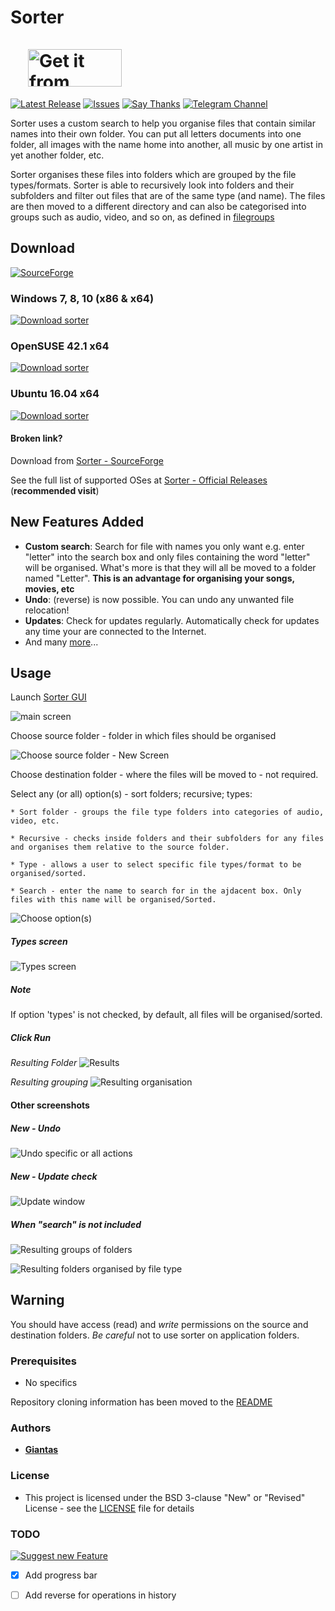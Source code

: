 # Sorter &emsp;&emsp;&emsp;&emsp;&emsp;&emsp;&emsp;&emsp;&emsp;&emsp;&emsp;&emsp;&emsp;&emsp;&emsp;&emsp;&emsp;&emsp;&emsp;<a href="http://download.cnet.com/Sorter/3000-2248_4-77544564.html?part=dl-&subj=dl&tag=button"><img src="http://i.i.cbsi.com/cnwk.1d/i/dl/button/dl-button_a.gif" alt="Get it from CNET Download.com!" height="60" width="150" align="center" border="0"></a>

[![Latest Release](https://img.shields.io/github/release/giantas/sorter.svg?maxAge=2592001)](https://github.com/giantas/sorter/releases/latest)
[![Issues](https://img.shields.io/github/issues-raw/giantas/sorter/website.svg)](https://github.com/giantas/sorter/issues)
[![Say Thanks](https://img.shields.io/badge/Say%20Thanks-!-blue.svg)](https://saythanks.io/to/giantas)
[![Telegram Channel](https://img.shields.io/badge/channel-Telegram-blue.svg)](https://t.me/giantas_sorter)


Sorter uses a custom search to help you organise files that contain similar names into their own folder. You can put all letters documents into one folder, all images with the name home into another, all music by one artist in yet another folder, etc. 

Sorter organises these files into folders which are grouped by the file types/formats. Sorter is able to recursively look into folders and their subfolders and filter out files that are of the same type (and name). The files are then moved to a different directory and can also be categorised into groups such as audio, video, and so on, as defined in [filegroups](filegroups.py)


## Download
[![SourceForge](https://img.shields.io/sourceforge/dm/file-sorter.svg)](http://file-sorter.sourceforge.io)

### Windows 7, 8, 10 (x86 & x64)

[![Download sorter](https://a.fsdn.com/con/app/sf-download-button)](https://sourceforge.net/projects/file-sorter/files/v2.0.1/Sorter_2.0.1_Windows_x86_64.exe/download)


### OpenSUSE 42.1 x64 

[![Download sorter](https://a.fsdn.com/con/app/sf-download-button)](https://sourceforge.net/projects/file-sorter/files/v2.0.1/Sorter_2.0.1_OpenSUSE42.1_x64.tar.gz/download)


### Ubuntu 16.04 x64 

[![Download sorter](https://a.fsdn.com/con/app/sf-download-button)](https://sourceforge.net/projects/file-sorter/files/v2.0.1/Sorter_2.0.1_Ubuntu16.04_x64.tar.gz/download)


#### Broken link?
Download from [Sorter - SourceForge](http://file-sorter.sourceforge.io)

See the full list of supported OSes at [Sorter - Official Releases](https://github.com/giantas/sorter/releases/latest) (**recommended visit**)


## New Features Added
* **Custom search**: Search for file with names you only want e.g. enter "letter" into the search box and only files containing the word "letter" will be organised. What's more is that they will all be moved to a folder named "Letter".
	__This is an advantage for organising your songs, movies, etc__
* **Undo**: (reverse) is now possible. You can undo any unwanted file relocation!
* **Updates**: Check for updates regularly. Automatically check for updates any time your are connected to the Internet.
* And many [more](releases/latest)...


## Usage

Launch [Sorter GUI](releases/latest)

![main screen](screenshots/Screenshot_20170523_101454.png)


Choose source folder - folder in which files should be organised

![Choose source folder - New Screen](screenshots/Screenshot_20170523_104128.png)


Choose destination folder - where the files will be moved to - not required.


Select any (or all) option(s) - sort folders; recursive; types:

	* Sort folder - groups the file type folders into categories of audio, video, etc.

	* Recursive - checks inside folders and their subfolders for any files and organises them relative to the source folder.

	* Type - allows a user to select specific file types/format to be organised/sorted.

	* Search - enter the name to search for in the ajdacent box. Only files with this name will be organised/Sorted.

![Choose option(s)](screenshots/Screenshot_20170523_102607.png)

##### Types screen
![Types screen](screenshots/Screenshot_20170505_081054.png)


##### Note

If option 'types' is not checked, by default, all files will be organised/sorted.


##### Click Run


*Resulting Folder*
![Results](screenshots/Screenshot_20170523_101656.png)

*Resulting grouping*
![Resulting organisation](screenshots/Screenshot_20170523_101719.png)


#### Other screenshots 

##### New - Undo 
![Undo specific or all actions](screenshots/Screenshot_20170523_101746.png)


##### New - Update check 
![Update window](screenshots/Screenshot_20170523_101843.png)


##### When "search" is not included

![Resulting groups of folders](screenshots/Screenshot_20170505_081300.png)

![Resulting folders organised by file type](screenshots/Screenshot_20170505_081329.png)


## Warning
You should have access (read) and *write* permissions on the source and destination folders.
*Be careful* not to use sorter on application folders. 

### Prerequisites 
* No specifics

Repository cloning information has been moved to the [README](README.md)

### Authors

* **[Giantas](https://github.com/giantas)** 

### License

* This project is licensed under the BSD 3-clause "New" or "Revised" License - see the [LICENSE](LICENSE) file for details

### TODO

[![Suggest new Feature](https://img.shields.io/badge/suggest-new-brightgreen.svg)](https://saythanks.io/to/giantas)

- [x] Add progress bar

- [ ] Add reverse for operations in history 
